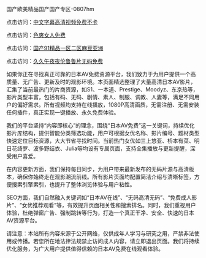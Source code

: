 国产欧美精品国产国产专区-0807hm

点击访问：<a href="https://heiliaoll4qsx.pages.dev">中文字幕高清视频免费不卡</a>

点击访问：<a href="https://heiliaoe8ajia.pages.dev">色爽女人免费</a>

点击访问：<a href="https://heiliaoxqkkct.pages.dev">国产91精品一区二区麻豆亚洲</a>

点击访问：<a href="https://heiliaoe8ajia.pages.dev">久久午夜夜伦鲁鲁片无码免费</a>


如果你正在寻找真正可靠的日本AV免费资源平台，我们致力于为用户提供一个高质量、无广告、更新及时的观影环境。本页面精选整理了大量高清日本AV影片，汇集了当前最热门的片商资源，如S1、一本道、Prestige、Moodyz、东京热等，影片类型丰富，包括有码、无码、剧情、素人、制服、调教、人妻等，满足不同用户的偏好需求。所有视频均支持在线播放，1080P高清画质，无需注册、无需安装任何插件，真正实现一键播放、永久免费体验。

我们的平台坚持“内容即核心”的理念，围绕“日本AV免费”这一关键词，持续优化影片库结构，提供智能分类筛选功能，用户可根据女优名称、影片编号、题材类型快速定位目标资源，大大节省寻找时间。当前热门女优如三上悠亚、桥本有菜、明日花绮罗、波多野结衣、Julia等均设有专属页面，支持全集播放与更新提醒，深受用户喜爱。

在内容更新方面，我们保持每日同步，为用户带来最新发布的无码片源与高清版本，确保你始终走在观影潮流前线。所有影片页面均配置简洁介绍与清晰标签，方便搜索引擎索引，也提升了整体浏览体验与用户粘性。

SEO方面，我们自然融入关键词如“日本AV在线”、“无码高清无码”、“免费成人影片”、“女优推荐观看”等，有效提升页面相关性和搜索排名。同时，我们重视用户体验，杜绝弹窗广告、强制跳转等行为，打造一个真正干净、安全、快速的日本AV资源平台。

请注意：本站所有内容来源于公开网络，仅供成年人学习与研究之用，严禁非法使用或传播。若您所在地法律法规禁止访问成人内容，请立即退出页面。我们将持续优化服务，为广大用户提供值得信赖的日本AV免费在线观看体验。


<span style="display:none;">[Canonical link]( ）</span>
